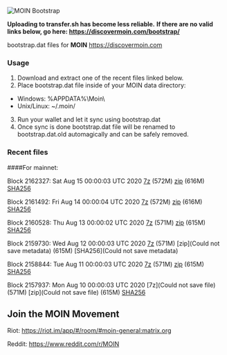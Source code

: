 ![MOIN Bootstrap](https://i.imgur.com/KjM1jMp.jpg)

**Uploading to transfer.sh has become less reliable.**
**If there are no valid links below, go here: https://discovermoin.com/bootstrap/**

bootstrap.dat files for **MOIN** https://discovermoin.com

### Usage

1. Download and extract one of the recent files linked below.
2. Place bootstrap.dat file inside of your MOIN data directory:
 - Windows: %APPDATA%\Moin\
 - Unix/Linux: ~/.moin/
3. Run your wallet and let it sync using bootstrap.dat
4. Once sync is done bootstrap.dat file will be renamed to bootstrap.dat.old automagically and can be safely removed.


### Recent files

####For mainnet:

Block 2162327: Sat Aug 15 00:00:03 UTC 2020 [7z]() (572M) [zip]() (616M) [SHA256]()

Block 2161492: Fri Aug 14 00:00:04 UTC 2020 [7z]() (572M) [zip]() (616M) [SHA256]()

Block 2160528: Thu Aug 13 00:00:02 UTC 2020 [7z]() (571M) [zip](https://transfer.sh/HfTKe/bootstrap.dat.20200813.zip) (615M) [SHA256](https://transfer.sh/MXIqF/sha256.txt)

Block 2159730: Wed Aug 12 00:00:03 UTC 2020 [7z]() (571M) [zip](Could not save metadata) (615M) [SHA256](Could not save metadata)

Block 2158844: Tue Aug 11 00:00:03 UTC 2020 [7z]() (571M) [zip]() (615M) [SHA256]()

Block 2157937: Mon Aug 10 00:00:03 UTC 2020 [7z](Could not save file) (571M) [zip](Could not save file) (615M) [SHA256](https://transfer.sh/X6kzc/sha256.txt)

## Join the MOIN Movement

Riot: https://riot.im/app/#/room/#moin-general:matrix.org

Reddit: https://www.reddit.com/r/MOIN
